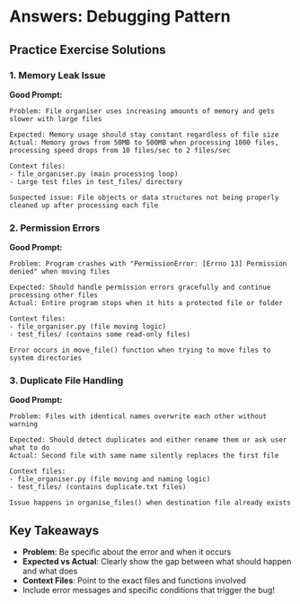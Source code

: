 # Answers: Debugging Pattern

## Practice Exercise Solutions

### 1. Memory Leak Issue

**Good Prompt:**
```
Problem: File organiser uses increasing amounts of memory and gets slower with large files

Expected: Memory usage should stay constant regardless of file size
Actual: Memory grows from 50MB to 500MB when processing 1000 files, processing speed drops from 10 files/sec to 2 files/sec

Context files:
- file_organiser.py (main processing loop)
- Large test files in test_files/ directory

Suspected issue: File objects or data structures not being properly cleaned up after processing each file
```

### 2. Permission Errors

**Good Prompt:**
```
Problem: Program crashes with "PermissionError: [Errno 13] Permission denied" when moving files

Expected: Should handle permission errors gracefully and continue processing other files
Actual: Entire program stops when it hits a protected file or folder

Context files:
- file_organiser.py (file moving logic)
- test_files/ (contains some read-only files)

Error occurs in move_file() function when trying to move files to system directories
```

### 3. Duplicate File Handling

**Good Prompt:**
```
Problem: Files with identical names overwrite each other without warning

Expected: Should detect duplicates and either rename them or ask user what to do
Actual: Second file with same name silently replaces the first file

Context files:
- file_organiser.py (file moving and naming logic)
- test_files/ (contains duplicate.txt files)

Issue happens in organise_files() when destination file already exists
```

## Key Takeaways

- **Problem**: Be specific about the error and when it occurs
- **Expected vs Actual**: Clearly show the gap between what should happen and what does
- **Context Files**: Point to the exact files and functions involved
- Include error messages and specific conditions that trigger the bug! 